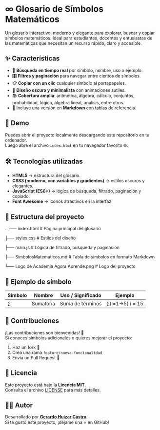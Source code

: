 # ∞️ Glosario de Símbolos Matemáticos

Un glosario interactivo, moderno y elegante para explorar, buscar y copiar símbolos matemáticos. Ideal para estudiantes, docentes y entusiastas de las matemáticas que necesitan un recurso rápido, claro y accesible.

## ✨ Características

- 🔎 **Búsqueda en tiempo real** por símbolo, nombre, uso o ejemplo.  
- 🎛️ **Filtros y paginación** para navegar entre cientos de símbolos.  
- 📋 **Copiar con un clic** cualquier símbolo al portapapeles.  
- 🎨 **Diseño oscuro y minimalista** con animaciones sutiles.  
- 📚 **Cobertura amplia**: aritmética, álgebra, cálculo, conjuntos, probabilidad, lógica, álgebra lineal, análisis, entre otros.  
- 📄 Incluye una versión en **Markdown** con tablas de referencia.  

## 🚀 Demo

Puedes abrir el proyecto localmente descargando este repositorio en tu ordenador.  
Luego abre el archivo `index.html` en tu navegador favorito 🌐.

## 🛠️ Tecnologías utilizadas

- **HTML5** → estructura del glosario.  
- **CSS3 (moderno, con variables y gradientes)** → estilos oscuros y elegantes.  
- **JavaScript (ES6+)** → lógica de búsqueda, filtrado, paginación y copiado.  
- **Font Awesome** → iconos atractivos en la interfaz.  

## 📂 Estructura del proyecto

.
├── index.html # Página principal del glosario

├── styles.css # Estilos del diseño

├── main.js # Lógica de filtrado, búsqueda y paginación

├── SímbolosMatematicos.md # Tabla de símbolos en formato Markdown

└── Logo de Academia Ágora Aprende.png # Logo del proyecto


## 📖 Ejemplo de símbolo

| Símbolo | Nombre   | Uso / Significado   | Ejemplo |
|---------|----------|---------------------|---------|
| ∑       | Sumatoria | Suma de términos   | ∑(i=1→5) i = 15 |

## 🤝 Contribuciones

¡Las contribuciones son bienvenidas! 🎉  
Si conoces símbolos adicionales o quieres mejorar el proyecto:

1. Haz un fork 🍴  
2. Crea una rama `feature/nueva-funcionalidad`  
3. Envía un Pull Request 🚀  

## 📜 Licencia

Este proyecto está bajo la **Licencia MIT**.  
Consulta el archivo [LICENSE](https://opensource.org/licenses/MIT) para más detalles.

## 👨‍💻 Autor

Desarrollado por [**Gerardo Huizar Castro**](https://github.com/GerardoHMX).  
Si te gustó este proyecto, ¡déjame una ⭐ en GitHub!
